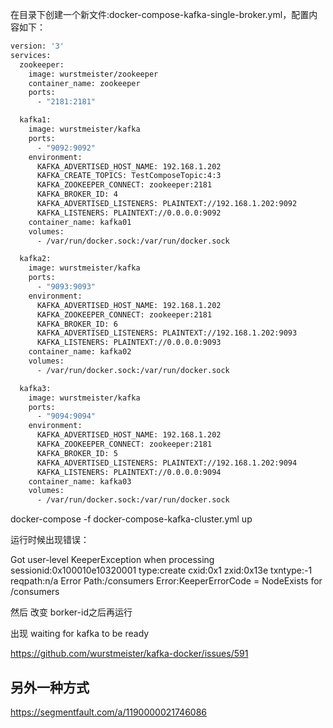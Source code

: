 在目录下创建一个新文件:docker-compose-kafka-single-broker.yml，配置内容如下：

```dockerfile
version: '3'
services:
  zookeeper:
    image: wurstmeister/zookeeper
    container_name: zookeeper
    ports:
      - "2181:2181"

  kafka1:
    image: wurstmeister/kafka
    ports:
      - "9092:9092"
    environment:
      KAFKA_ADVERTISED_HOST_NAME: 192.168.1.202
      KAFKA_CREATE_TOPICS: TestComposeTopic:4:3
      KAFKA_ZOOKEEPER_CONNECT: zookeeper:2181
      KAFKA_BROKER_ID: 4
      KAFKA_ADVERTISED_LISTENERS: PLAINTEXT://192.168.1.202:9092
      KAFKA_LISTENERS: PLAINTEXT://0.0.0.0:9092
    container_name: kafka01
    volumes:
      - /var/run/docker.sock:/var/run/docker.sock

  kafka2:
    image: wurstmeister/kafka
    ports:
      - "9093:9093"
    environment:
      KAFKA_ADVERTISED_HOST_NAME: 192.168.1.202
      KAFKA_ZOOKEEPER_CONNECT: zookeeper:2181
      KAFKA_BROKER_ID: 6
      KAFKA_ADVERTISED_LISTENERS: PLAINTEXT://192.168.1.202:9093
      KAFKA_LISTENERS: PLAINTEXT://0.0.0.0:9093
    container_name: kafka02
    volumes:
      - /var/run/docker.sock:/var/run/docker.sock

  kafka3:
    image: wurstmeister/kafka
    ports:
      - "9094:9094"
    environment:
      KAFKA_ADVERTISED_HOST_NAME: 192.168.1.202
      KAFKA_ZOOKEEPER_CONNECT: zookeeper:2181
      KAFKA_BROKER_ID: 5
      KAFKA_ADVERTISED_LISTENERS: PLAINTEXT://192.168.1.202:9094
      KAFKA_LISTENERS: PLAINTEXT://0.0.0.0:9094
    container_name: kafka03
    volumes:
      - /var/run/docker.sock:/var/run/docker.sock

```

docker-compose -f docker-compose-kafka-cluster.yml up

运行时候出现错误：

Got user-level KeeperException when processing sessionid:0x100010e10320001 type:create cxid:0x1 zxid:0x13e txntype:-1 reqpath:n/a Error Path:/consumers Error:KeeperErrorCode = NodeExists for /consumers



然后 改变 borker-id之后再运行

出现  waiting for kafka to be ready

https://github.com/wurstmeister/kafka-docker/issues/591





## 另外一种方式

https://segmentfault.com/a/1190000021746086